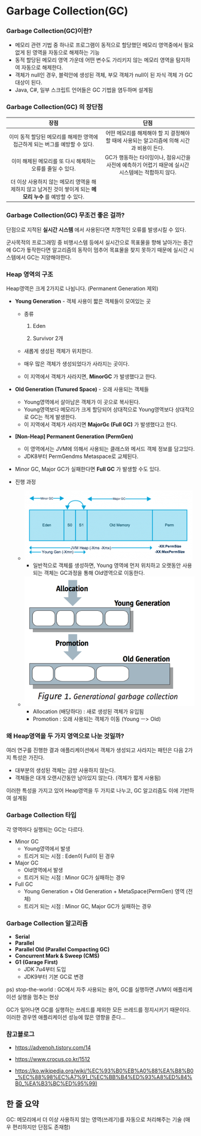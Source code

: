 # Garbage Collection(GC)



### Garbage Collection(GC)이란?

- 메모리 관련 기법 중 하나로 프로그램이 동적으로 할당했던 메모리 영역중에서 필요없게 된 영역을 자동으로 해제하는 기능
- 동적 할당된 메모리 영역 가운데 어떤 변수도 가리키지 않는 메모리 영역을 탐지하여 자동으로 해제한다.
- 객체가 null인 경우, 블럭안에 생성된 객체, 부모 객체가 null이 된 자식 객체 가 GC대상이 된다.
- Java, C#, 일부 스크립트 언어들은 GC 기법을 염두하며 설계됨



### Garbage Collection(GC) 의 장단점

|                             장점                             |                             단점                             |
| :----------------------------------------------------------: | :----------------------------------------------------------: |
| 이미 동적 할당된 메모리를 해제한 영역에 접근하게 되는 버그를 예방할 수 있다. | 어떤 메모리를 해제해야 할 지 결정해야할 때에 사용되는 알고리즘에 의해 시간과 비용이 든다. |
|  이미 해제된 메모리를 또 다시 해제하는 오류를 줄일 수 있다.  | GC가 행동하는 타이밍이나, 점유시간을 사전에 예측하기 어렵기 때문에 실시간 시스템에는 적합하지 않다. |
| 더 이상 사용하지 않는 메모리 영역을 해제하지 않고 남겨진 것이 쌓이게 되는 **메모리 누수** 를 예방할 수 있다. |                                                              |



### Garbage Collection(GC) 무조건 좋은 걸까?

단점으로 지적된 **실시간 시스템** 에서 사용된다면 치명적인 오류를 발생시킬 수 있다.

군사목적의 프로그래밍 중 비행시스템 등에서 실시간으로 목표물을 향해 날아가는 중간에 GC가 돟작한다면 알고리즘의 동작이 멈추어 목표물을 찾지 못하기 때문에 실시간 시스템에서 GC는 지양해야한다.



### Heap 영역의 구조	

Heap영역은 크게 2가지로 나뉩니다. (Permanent Generation 제외)

- **Young Generation** - 객체 사용이 짧은 객체들이 모여있는 곳

  - 종류

    1. Eden

    2. Survivor 2개

  - 새롭게 생성된 객체가 위치한다.

  - 매우 많은 객체가 생성되었다가 사라지는 곳이다.

  - 이 지역에서 객체가 사라지면, **MinorGC** 가 발생했다고 한다.

- **Old Generation (Tunured Space)** - 오래 사용되는 객체들

  - Young영역에서 살아남은 객체가 이 곳으로 복사된다.
  - Young영역보다 메모리가 크게 할당되어 상대적으로 Young영역보다 상대적으로 GC는 적게 발생한다.
  - 이 지역에서 객체가 사라지면 **MajorGc (Full GC)** 가 발생했다고 한다.

- **[Non-Heap] Permanent Generation (PermGen)**

  - 이 영역에서는 JVM에 의해서 사용되는 클래스와 메서드 객체 정보를 담고있다.
  - JDK8부터 PermGendms Metaspace로 교체된다.

- Minor GC, Major GC가 실패한다면 **Full GC** 가 발생할 수도 있다.

- 진행 과정

  - ![java-garbage-collection-1](https://github.com/Songwonseok/CS-Study/blob/main/Language/images/java-garbage-collection-1.png?raw=true)
    - 일반적으로 객체를 생성하면, Young 영역에 먼저 위치하고 오랫동안 사용되는 객체는 GC과정을 통해 Old영역으로 이동한다.
  - ![java-garbage-collection-2](https://github.com/Songwonseok/CS-Study/blob/main/Language/images/java-garbage-collection-2.png?raw=true)
    - Allocation (배당하다) : 새로 생성된 객체가 유입됨
    - Promotion : 오래 사용되는 객체가 이동 (Young ㅡ> Old)



### 왜 Heap영역을 두 가지 영역으로 나눈 것일까?

여러 연구를 진행한 결과 애플리케이션에서 객체가 생성되고 사라지는 패턴은 다음 2가지 특성은 가진다.

- 대부분의 생성된 객체는 금방 사용하지 않는다.
- 객체들은 대개 오랜시간동안 남아있지 않는다. (객체가 짧게 사용됨)

이러한 특성을 가지고 있어 Heap영역을 두 가지로 나누고, GC 알고리즘도 이에 기반하여 설계됨



### Garbage Collection 타입

각 영역마다 실행되는 GC는 다르다.

- Minor GC
  - Young영역에서 발생
  - 트리거 되는 시점 : Eden이 Full이 된 경우
- Major GC
  - Old영역에서 발생
  - 트리거 되는 시점 : Minor GC가 실패하는 경우
- Full GC
  - Young Generation + Old Generation + MetaSpace(PermGen) 영역 (전체)
  - 트리거 되는 시점 : Minor GC, Major GC가 실패하는 경우



### Garbage Collection 알고리즘

- **Serial**
- **Parallel**
- **Parallel Old (Parallel Compacting GC)**
- **Concurrent Mark & Sweep (CMS)**
- **G1 (Garage First)**
  - JDK 7u4부터 도입
  - JDK9부터 기본 GC로 변경

ps) stop-the-world : GC에서 자주 사용되는 용어, GC를 실행하면 JVM이 애플리케이션 실행을 멈추는 현상

GC가 일어나면 GC를 실행하는 쓰레드를 제외한 모든 쓰레드를 정지시키기 때문이다. 이러한 경우엔 애플리케이션 성능에 많은 영향을 준다...



### 참고블로그

- https://advenoh.tistory.com/14

- https://www.crocus.co.kr/1512
- https://ko.wikipedia.org/wiki/%EC%93%B0%EB%A0%88%EA%B8%B0_%EC%88%98%EC%A7%91_(%EC%BB%B4%ED%93%A8%ED%84%B0_%EA%B3%BC%ED%95%99)



## 한 줄 요약

GC: 메모리에서 더 이상 사용하지 않는 영역(쓰레기)를 자동으로 처리해주는 기술 (매우 편리하지만 단점도 존재함)
